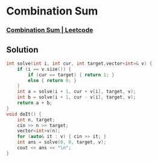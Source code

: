 # Combination Sum
### [Combination Sum | Leetcode](https://leetcode.com/problems/combination-sum/)

## Solution 
```cpp
int solve(int i, int cur, int target,vector<int>& v) {
    if (i == v.size()) {
        if (cur == target) { return 1; } 
        else { return 0; }
    }
    int a = solve(i + 1, cur + v[i], target, v); 
    int b = solve(i + 1, cur - v[i], target, v); 
    return a + b; 
}
void doIt() {
    int n, target;
    cin >> n >> target; 
    vector<int>v(n);
    for (auto& it : v) { cin >> it; } 
    int ans = solve(0, 0, target, v);  
    cout << ans << "\n";
}
```
